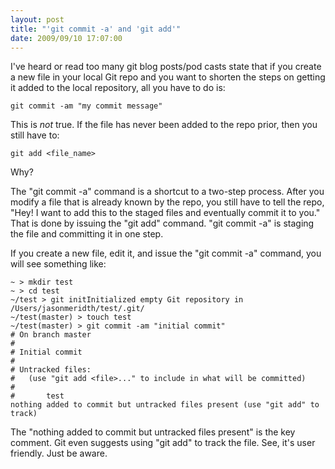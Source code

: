 ```yaml
---
layout: post
title: "'git commit -a' and 'git add'"
date: 2009/09/10 17:07:00
---
```



I've heard or read too many git blog posts/pod casts state that if you create a new file in your local Git repo and you want to shorten the steps on getting it added to the local repository, all you have to do is:
    
    
    git commit -am "my commit message"

This is _not_ true. If the file has never been added to the repo prior, then you still have to:
    
    
    git add <file_name>

Why?

The "git commit -a" command is a shortcut to a two-step process. After you modify a file that is already known by the repo, you still have to tell the repo, "Hey! I want to add this to the staged files and eventually commit it to you." That is done by issuing the "git add" command. "git commit -a" is staging the file and committing it in one step.

If you create a new file, edit it, and issue the "git commit -a" command, you will see something like:
    
    
    ~ > mkdir test
    ~ > cd test
    ~/test > git initInitialized empty Git repository in /Users/jasonmeridth/test/.git/
    ~/test(master) > touch test
    ~/test(master) > git commit -am "initial commit"
    # On branch master
    #
    # Initial commit
    #
    # Untracked files:
    #   (use "git add <file>..." to include in what will be committed)
    #
    #       test
    nothing added to commit but untracked files present (use "git add" to track)	
    

The "nothing added to commit but untracked files present" is the key comment. Git even suggests using "git add" to track the file. See, it's user friendly. Just be aware.
